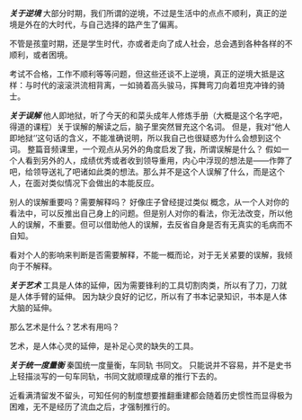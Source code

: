 ***关于逆境***
大部分时期，我们所谓的逆境，不过是生活中的点点不顺利，真正的逆境是外在的大时代，与自己选择的路产生了偏离。

不管是孩童时期，还是学生时代，亦或者走向了成人社会，总会遇到各种各样的不顺利，或者困境。

考试不合格，工作不顺利等等问题，但这些还谈不上逆境，真正的逆境大抵是这样：与时代的滚滚洪流相背离，一如骑着高头骏马，挥舞弯刀向着坦克冲锋的骑士。

***关于误解***
他人即地狱，听了今天的和菜头成年人修炼手册（大概是这个名字吧，得道的课程）关于误解的解读之后，脑子里突然冒充这个名词。
但是，我对“他人即地狱‘’这句话的含义，不能准确说明，所以我自己也很疑惑为什么会想到这个词。
整篇音频课里，一个观点从另外的角度启发了我，所谓误解是什么？
假如一个人看到另外的人，成绩优秀或者收到领导重用，内心中浮现的想法是——作弊了吧，给领导送礼了吧诸如此类的想法。那么并不是这个人误解了什么，而是这个人，在面对类似情况下会做出的本能反应。

别人的误解重要吗？需要解释吗？
好像庄子曾经提过类似 概念，从一个人对你的看法中，可以反推出自己身上的问题。但是别人对你的看法，你无法改变，所以他人的误解，不重要。但可以借助他人的误解，去反省自身是否有无真实的毛病而不自知。

看对个人的影响来判断是否需要解释，不能一概而论，对于无关紧要的误解，我倾向于不解释。

***关于艺术***
工具是人体的延伸，因为需要锋利的工具切割肉类，所以有了刀，刀就是人体手臂的延伸。
因为缺少良好的记忆，所以有了书本记录知识，书本是人体大脑的延伸。

那么艺术是什么？艺术有用吗？

艺术，是人体心灵的延伸，是补足心灵的缺失的工具。


***关于统一度量衡***
秦国统一度量衡，车同轨 书同文。
只能说并不容易，并不是史书上轻描淡写的一句车同轨，书同文就顺理成章的推行下去的。

近看满清留发不留头，可知任何的制度想要推翻重建都会随着历史惯性而显得极为困难，无不是经历了流血之后，才强制推行的。




